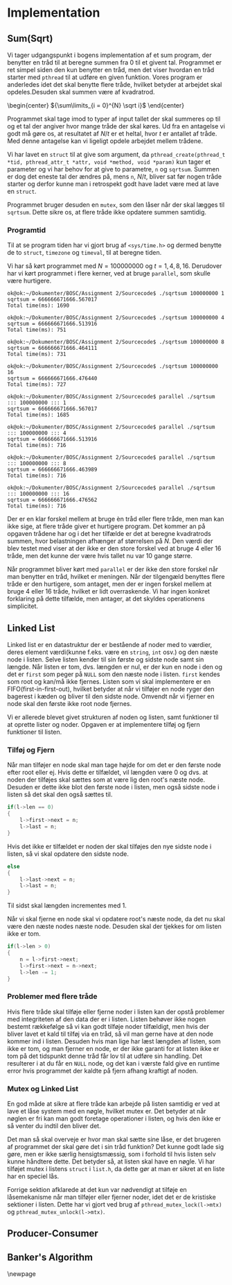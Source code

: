 # Implementation

## Sum(Sqrt)
Vi tager udgangspunkt i bogens implementation af et sum program, der benytter en tråd til at beregne summen fra 0 til et givent tal.
Programmet er ret simpel siden den kun benytter en tråd, men det viser hvordan en tråd starter med `pthread` til at udføre en given funktion.
Vores program er anderledes idet det skal benytte flere tråde, hvilket betyder at arbejdet skal opdeles.Desuden skal summen være af kvadratrod. 

\begin{center}
${\sum\limits_{i = 0}^{N} \sqrt i}$
\end{center}

Programmet skal tage imod to typer af input tallet der skal summeres op til og et tal der angiver hvor mange tråde der skal køres. Ud fra en antagelse vi godt må gøre os, at resultatet af ${N/t}$ er et heltal, hvor ${t}$ er antallet af tråde. Med denne antagelse kan vi ligeligt opdele arbejdet mellem trådene.

Vi har lavet en `struct` til at give som argument, da `pthread_create(pthread_t *tid, pthread_attr_t *attr, void *method, void *param)` kun tager et parameter og vi har behov for at give to parametre, `n` og `sqrtsum`. Summen er dog det eneste tal der ændres på, mens `n`, ${N/t}$, bliver sat før nogen tråde starter og derfor kunne man i retrospekt godt have ladet være med at lave en `struct`.

Programmet bruger desuden en `mutex`, som den låser når der skal lægges til `sqrtsum`. Dette sikre os, at flere tråde ikke opdatere summen samtidig.

### Programtid
Til at se program tiden har vi gjort brug af `<sys/time.h>` og dermed benytte de to `struct`, `timezone` og `timeval`, til at beregne tiden.

Vi har så kørt programmet med ${N = 100000000}$ og ${t = {1,4,8,16}}$. Derudover har vi kørt programmet i flere kerner, ved at bruge `parallel`, som skulle være hurtigere.

~~~
ok@ok:~/Dokumenter/BOSC/Assignment 2/Sourcecode$ ./sqrtsum 100000000 1
sqrtsum = 666666671666.567017
Total time(ms): 1690

ok@ok:~/Dokumenter/BOSC/Assignment 2/Sourcecode$ ./sqrtsum 100000000 4
sqrtsum = 666666671666.513916
Total time(ms): 751

ok@ok:~/Dokumenter/BOSC/Assignment 2/Sourcecode$ ./sqrtsum 100000000 8
sqrtsum = 666666671666.464111
Total time(ms): 731

ok@ok:~/Dokumenter/BOSC/Assignment 2/Sourcecode$ ./sqrtsum 100000000 16
sqrtsum = 666666671666.476440
Total time(ms): 727

ok@ok:~/Dokumenter/BOSC/Assignment 2/Sourcecode$ parallel ./sqrtsum ::: 100000000 ::: 1
sqrtsum = 666666671666.567017
Total time(ms): 1685

ok@ok:~/Dokumenter/BOSC/Assignment 2/Sourcecode$ parallel ./sqrtsum ::: 100000000 ::: 4
sqrtsum = 666666671666.513916
Total time(ms): 716

ok@ok:~/Dokumenter/BOSC/Assignment 2/Sourcecode$ parallel ./sqrtsum ::: 100000000 ::: 8
sqrtsum = 666666671666.463989
Total time(ms): 716

ok@ok:~/Dokumenter/BOSC/Assignment 2/Sourcecode$ parallel ./sqrtsum ::: 100000000 ::: 16
sqrtsum = 666666671666.476562
Total time(ms): 716
~~~

Der er en klar forskel mellem at bruge èn tråd eller flere tråde, men man kan ikke sige, at flere tråde giver et hurtigere program. Det kommer an på opgaven trådene har og i det her tilfælde er det at beregne kvadratrods summen, hvor belastningen afhænger af størrelsen på ${N}$. Den værdi der blev testet med viser at der ikke er den store forskel ved at bruge 4 eller 16 tråde, men det kunne der være hvis tallet nu var 10 gange større.

Når programmet bliver kørt med `parallel` er der ikke den store forskel når man benytter en tråd, hvilket er meningen. Når der tilgengæld benyttes flere tråde er den hurtigere, som antaget, men der er ingen forskel mellem at bruge 4 eller 16 tråde, hvilket er lidt overraskende. Vi har ingen konkret forklaring på dette tilfælde, men antager, at det skyldes operationens simplicitet. 

## Linked List
Linked list er en datastruktur der er bestående af noder med to værdier, deres element værdi(kunne f.eks. være en `string`, `int` osv.) og den næste node i listen.
Selve listen kender til sin første og sidste node samt sin længde. Når listen er tom, dvs. længden er nul, er der kun en node i den og det er `first` som peger på `NULL` som den næste node i listen. `first` kendes som root og kan/må ikke fjernes. Listen som vi skal implementere er en FIFO(first-in-first-out), hvilket betyder at når vi tilføjer en node ryger den bagerest i kæden og bliver til den sidste node. Omvendt når vi fjerner en node skal den første ikke root node fjernes.

Vi er allerede blevet givet strukturen af noden og listen, samt funktioner til at oprette lister og noder. Opgaven er at implementere tilføj og fjern funktioner til listen.

### Tilføj og Fjern
Når man tilføjer en node skal man tage højde for om det er den første node efter root eller ej. Hvis dette er tilfældet, vil længden være 0 og dvs. at noden der tilføjes skal sættes som at være lig den root's næste node. Desuden er dette ikke blot den første node i listen, men også sidste node i listen så det skal den også sættes til. 

```c
if(l->len == 0)
{
	l->first->next = n;
	l->last = n;
}
``` 
Hvis det ikke er tilfældet er noden der skal tilføjes den nye sidste node i listen, så vi skal opdatere den sidste node.

```c
else
{
	l->last->next = n;
	l->last = n;
}
```

Til sidst skal længden incrementes med 1.

Når vi skal fjerne en node skal vi opdatere root's næste node, da det nu skal være den næste nodes næste node. Desuden skal der tjekkes for om listen ikke er tom.

```c
if(l->len > 0)
{
	n = l->first->next; 
	l->first->next = n->next;
	l->len -= 1;
}
```

### Problemer med flere tråde
Hvis flere tråde skal tilføje eller fjerne noder i listen kan der opstå problemer med integriteten af den data der er i listen. Listen behøver ikke nogen bestemt rækkefølge så vi kan godt tilføje noder tilfældigt, men hvis der bliver lavet et kald til tilføj via en tråd, så vil man gerne have at den node kommer ind i listen. Desuden hvis man lige har læst længden af listen, som ikke er tom, og man fjerner en node, er der ikke garanti for at listen ikke er tom på det tidspunkt denne tråd får lov til at udføre sin handling. Det resulterer i at du får en `NULL` node, og det kan i værste fald give en runtime error hvis programmet der kaldte på fjern afhang kraftigt af noden.


### Mutex og Linked List
En god måde at sikre at flere tråde kan arbejde på listen samtidig er ved at lave et låse system med en nøgle, hvilket mutex er. Det betyder at når nøglen er fri kan man godt foretage operationer i listen, og hvis den ikke er så venter du indtil den bliver det.

Det man så skal overveje er hvor man skal sætte sine låse, er det brugeren af programmet der skal gøre det i sin tråd funktion? Det kunne godt lade sig gøre, men er ikke særlig hensigtsmæssig, som i forhold til hvis listen selv kunne håndtere dette. Det betyder så, at listen skal have en nøgle. Vi har tilføjet mutex i listens `struct` i `list.h`, da dette gør at man er sikret at en liste har en speciel lås.

Forrige sektion afklarede at det kun var nødvendigt at tilføje en låsemekanisme når man tilføjer eller fjerner noder, idet det er de kristiske sektioner i listen.
Dette har vi gjort ved brug af `pthread_mutex_lock(l->mtx)` og `pthread_mutex_unlock(l->mtx)`.


## Producer-Consumer


## Banker's Algorithm


\newpage
